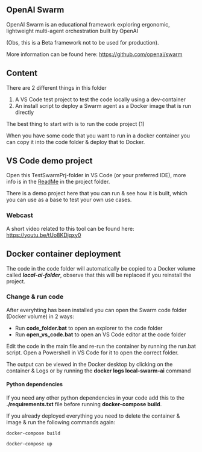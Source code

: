 ## OpenAI Swarm

OpenAI Swarm is an educational framework exploring ergonomic, lightweight multi-agent orchestration built by OpenAI

(Obs, this is a Beta framework not to be used for production).

More information can be found here: https://github.com/openai/swarm

## Content

There are 2 different things in this folder

1. A VS Code test project to test the code locally using a dev-container
2. An install script to deploy a Swarm agent as a Docker image that is run directly

The best thing to start with is to run the code project (1)

When you have some code that you want to run in a docker container you can copy it into the code folder & deploy that to Docker.

## VS Code demo project

Open this TestSwarmPrj-folder in VS Code (or your preferred IDE), more info is in the [ReadMe](TestSwarmPrj/README.md) in the project folder.

There is a demo project here that you can run & see how it is built, which you can use as a base to test your own use cases.

### Webcast

A short video related to this tool can be found here:
https://youtu.be/tUo8KDjqxy0

## Docker container deployment

The code in the code folder will automatically be copied to a Docker volume called **_local-ai-folder_**, observe that this will be replaced if you reinstall the project.

### Change & run code

After everyhting has been installed you can open the Swarm code folder (Docker volume) in 2 ways:

-  Run **code_folder.bat** to open an explorer to the code folder
-  Run **open_vs_code.bat** to open an VS Code editor at the code folder

Edit the code in the main file and re-run the container by running the run.bat script.
Open a Powershell in VS Code for it to open the correct folder.

The output can be viewed in the Docker desktop by clicking on the container & Logs or by running the **docker logs local-swarm-ai** command

#### Python dependencies

If you need any other python dependencies in your code add this to the **./requirements.txt** file before running **docker-compose build**.

If you already deployed everything you need to delete the container & image & run the following commands again:

```
docker-compose build

docker-compose up
```
